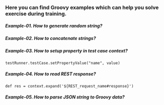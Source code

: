 ### Here you can find Groovy examples which can help you solve exercise during training.

##### Example-01. How to generate random string?
##### Example-02. How to concatenate strings?
##### Example-03. How to setup property in test case context?
`testRunner.testCase.setPropertyValue("name", value)`

##### Example-04. How to read REST response?
`def res = context.expand('${REST_request_name#response}')`

##### Example-05. How to parse JSON string to Groovy data?




